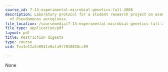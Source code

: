 ```yaml
---
course_id: 7-13-experimental-microbial-genetics-fall-2008
description: Laboratory protocol for a student research project on examining the biology
  of Pseudomonas aeruginosa.
file_location: /coursemedia/7-13-experimental-microbial-genetics-fall-2008/7ea1e12a2e6541e0afa9ff018828cc09_MIT7_13f08_lab20_Protocol_Restriction.pdf
file_type: application/pdf
layout: pdf
title: Restriction digests
type: course
uid: 7ea1e12a2e6541e0afa9ff018828cc09

---
```

None